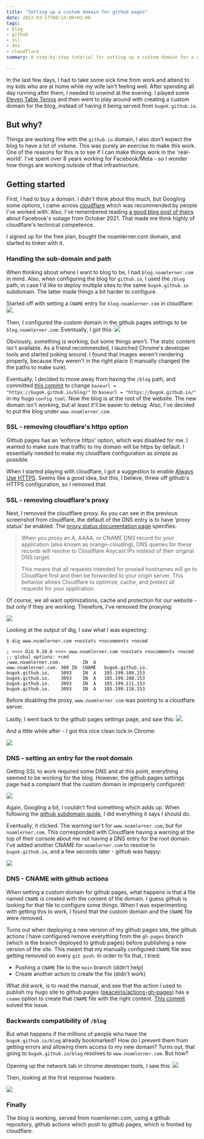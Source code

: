 ```yaml
---
title: "Setting up a custom domain for github pages"
date: 2022-03-17T08:14:09+02:00
tags: 
- blog
- github
- ssl
- dns
- cloudflare
summary: A step-by-step tutorial for setting up a custom domain for a github pages site.

---
```


In the last few days, I had to take some sick time from work and attend to my kids who are at home while my wife isn't feeling well. After spending all day running after them, I needed to unwind at the evening. I played some [Eleven Table Tennis](https://www.oculus.com/experiences/quest/1995434190525828/) and then went to play around with creating a custom domain for the blog, instead of having it being served from `bugok.github.io`. 

## But why? 

Things are working fine with the `github.io` domain, I also don't expect the blog to have a lot of volume. This was purely an exercise to make this work. One of the reasons for this is to see if I can make things work in the 'real-world'. I've spent over 8 years working for Facebook/Meta - so I wonder how things are working outside of that infrastructure.

## Getting started

First, I had to buy a domain. I didn't think about this much, but Googling some options, I came across [cloudflare](https://www.cloudflare.com/) which was recommended by people I've worked with. Also, I've remembered reading [a good blog post of theirs](https://blog.cloudflare.com/october-2021-facebook-outage/) about Facebook's outage from October 2021. That made me think highly of cloudflare's technical competence. 

I signed up for the free plan, bought the noamlerner.com domain, and started to tinker with it. 

### Handling the sub-domain and path

When thinking about where I want to blog to be, I had `blog.noamlerner.com` in mind. Also, when configuring the blog for `github.io`, I used the `/blog` path, in case I'd like to deploy multiple sites to the same `bugok.github.io` subdomain. The latter made things a bit harder to configure. 

Started off with setting a `CNAME` entry for `blog.noamlerner.com` in cloudflare: 
![](/cloudflare_blog_subdomain.png). 

Then, I configured the custom domain in the github pages settings to be `blog.noamlerner.com`. Eventually, I got this: 
![](/no_static_content.png)

Obviously, something is working, but some things aren't. The static content isn't available. As a friend recommended, I launched Chrome's developer tools and started poking around. I found that images weren't rendering properly, because they weren't in the right place (I manually changed the the paths to make sure).

Eventually, I decided to move away from having the `/blog` path, and committed [this commit](https://github.com/bugok/blog/commit/d9c2f31f0bfae657d4f2c6ddbd16c5cc045c016f) to change `baseurl = "https://bugok.github.io/blog/"` to `baseurl = "https://bugok.github.io/"` in my hugo `config.toml`. Now the blog is at the root of the website. The new domain isn't working, but at least it'll be easier to debug. Also, I've decided to put the blog under `www.noamlerner.com`.

### SSL - removing cloudflare's https option

Github pages has an 'enforce https' option, which was disabled for me. I wanted to make sure that traffic to my domain will be https by default. I essentially needed to make my cloudflare configuration as simple as possible.

When I started playing with cloudflare, I got a suggestion to enable [Always Use HTTPS](https://developers.cloudflare.com/ssl/edge-certificates/additional-options/always-use-https/). Seems like a good idea, but this, I believe, threw off github's HTTPS configuration, so I removed that. 

### SSL - removing cloudflare's proxy

Next, I removed the cloudflare proxy. As you can see in the previous screenshot from cloudflare, the default of the DNS entry is to have 'proxy status' be enabled. The [proxy status documentation page](https://developers.cloudflare.com/dns/manage-dns-records/reference/proxied-dns-records/) specifies: 

> When you proxy an A, AAAA, or CNAME DNS record for your application (also known as orange-clouding), DNS queries for these records will resolve to Cloudflare Anycast IPs instead of their original DNS target.
>
> This means that all requests intended for proxied hostnames will go to Cloudflare first and then be forwarded to your origin server. This behavior allows Cloudflare to optimize, cache, and protect all requests for your application.

Of course, we all want optimizations, cache and protection for our website - but only if they are working. Therefore, I've removed the proxying: 

![](/no_cloudflare_proxy.png)

Looking at the output of dig, I saw what I was expecting:
```
$ dig www.noamlerner.com +nostats +nocomments +nocmd

; <<>> DiG 9.10.6 <<>> www.noamlerner.com +nostats +nocomments +nocmd
;; global options: +cmd
;www.noamlerner.com.		IN	A
www.noamlerner.com.	300	IN	CNAME	bugok.github.io.
bugok.github.io.	3093	IN	A	185.199.109.153
bugok.github.io.	3093	IN	A	185.199.108.153
bugok.github.io.	3093	IN	A	185.199.111.153
bugok.github.io.	3093	IN	A	185.199.110.153
```

Before disabling the proxy, `www.noamlerner.com` was pointing to a cloudflare server.

Lastly, I went back to the github pages settings page, and saw this: 
![](/github_cert_provisioning.png).

And a little while after - I got this nice clean lock in Chrome: 

![](/noamlerner_chrome_lock.png)


### DNS - setting an entry for the root domain

Getting SSL to work required some DNS and at this point, everything seemed to be working for the blog. However, the github pages settings page had a complaint that the custom domain is improperly configured: 

![](/domain_improperly_configured.png)

Again, Googling a bit, I couldn't find something which adds up. When following the [github subdomain guide](https://docs.github.com/en/pages/configuring-a-custom-domain-for-your-github-pages-site/managing-a-custom-domain-for-your-github-pages-site#configuring-a-subdomain), I did everything it says I should do.

Eventually, it clicked. The warning isn't for `www.noamlerner.com`, but for `noamlerner.com`. This corresponded with Cloudflare having a warning at the top of their console about me not having a DNS entry for the root domain. I've added another CNAME for `noamlerner.com` to resolve to `bugok.github.io`, and a few seconds later - github was happy: 

![](/github_custom_domain_working.png)


### DNS - CNAME with github actions

When setting a custom domain for github pages, what happens is that a file named `CNAME` is created with the content of the domain. I guess github is looking for that file to configure some things. When I was experimenting with getting this to work, I found that the custom domain and the `CNAME` file were removed. 

Turns out when deploying a new version of my github pages site, the github actions I have configured remove everything from the `gh-pages` branch (which is the branch deployed to github pages) before publishing a new version of the site. This meant that my manually configured `CNAME` file was getting removed on every `git push`. In order to fix that, I tried: 
- Pushing a `CNAME` file to the `main` branch (didn't help)
- Create another action to create the file (didn't work)

What did work, is to read the manual, and see that the action I used to publish my hugo site to github pages ([peaceiris/actions-gh-pages](https://github.com/peaceiris/actions-gh-pages#%EF%B8%8F-add-cname-file-cname)) has a `cname` option to create that `CNAME` file with the right content. [This commit](https://github.com/bugok/blog/commit/d78ac8613dbefac1e145619a27ecae8a9f2e9e38) solved the issue.

### Backwards compatibility of `/blog`

But what happens if the millions of people who have the `bugok.github.io/blog` already bookmarked? How do I prevent them from getting errors and allowing them access to my new domain? Turns out, that going to `bugok.github.io/blog` resolves to `www.noamlerner.com`. But how?

Opening up the network tab in chrome developer tools, I saw this:
![](/blog_network_requests.png)

Then, looking at the first response headers: 

![](/github_response_headers.png)

### Finally

The blog is working, served from noamlerner.com, using a github repository, github actions which push to github pages, which is fronted by cloudflare.
